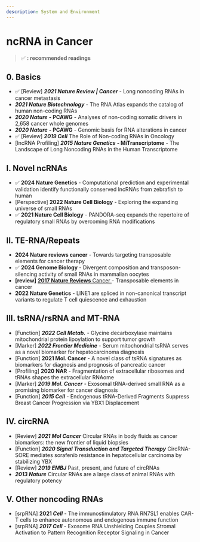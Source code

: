 ```yaml
---
description: System and Environment
---
```


# ncRNA in Cancer

> ✅ **: recommended readings**

## 0. Basics

* ✅ \[Review] _**2021 Nature Review | Cancer**_ - Long noncoding RNAs in cancer metastasis
* _**2021 Nature Biotechnology**_ - The RNA Atlas expands the catalog of human non-coding RNAs
* _**2020 Nature**_ **- PCAWG** - Analyses of non-coding somatic drivers in 2,658 cancer whole genomes
* _**2020 Nature**_ **- PCAWG** - Genomic basis for RNA alterations in cancer
* ✅  \[Review] _**2019 Cell**_ The Role of Non-coding RNAs in Oncology
* \[lncRNA Profiling] _**2015 Nature Genetics**_ **- MiTranscriptome** - The Landscape of Long Noncoding RNAs in the Human Transcriptome

## I. Novel ncRNAs

* ✅ **2024 Nature Genetics** - Computational prediction and experimental validation identify functionally conserved lncRNAs from zebrafish to human
* \[Perspective] **2022 Nature Cell Biology** - Exploring the expanding universe of small RNAs&#x20;
* ✅ **2021 Nature Cell Biology** - PANDORA-seq expands the repertoire of regulatory small RNAs by overcoming RNA modifications&#x20;

## II. TE-RNA/Repeats&#x20;

* **2024 Nature reviews cancer** -  Towards targeting transposable elements for cancer therapy
* ✅ **2024 Genome Biology** - Divergent composition and transposon-silencing activity of small RNAs in mammalian oocytes
* **\[review]** [**2017 Nature Reviews** Cancer ](https://www.nature.com/articles/nrc.2017.35)- Transposable elements in cancer
* **2022 Nature Genetics** - LINE1 are spliced in non-canonical transcript variants to regulate T cell quiescence and exhaustion

## III. tsRNA/rsRNA and MT-RNA&#x20;

* \[Function] _**2022 Cell Metab.**_ - Glycine decarboxylase maintains mitochondrial protein lipoylation to support tumor growth
* \[Marker] _**2022 Frontier Medicine**_ - Serum mitochondrial tsRNA serves as a novel biomarker for hepatocarcinoma diagnosis
* \[Function] **2021 Mol. Cancer** - A novel class of tsRNA signatures as biomarkers for diagnosis and prognosis of pancreatic cancer
* \[Profiling] **2020 NAR** - Fragmentation of extracellular ribosomes and tRNAs shapes the extracellular RNAome
* \[Marker] _**2019 Mol. Cancer**_ - Exosomal tRNA-derived small RNA as a promising biomarker for cancer diagnosis
* \[Function] _**2015 Cell**_ - Endogenous tRNA-Derived Fragments Suppress Breast Cancer Progression via YBX1 Displacement

## IV. circRNA

* \[Review] _**2021 Mol Cancer**_ Circular RNAs in body fluids as cancer biomarkers: the new frontier of liquid biopsies
* \[Function] _**2020 Signal Transduction and Targeted Therapy**_ CircRNA-SORE mediates sorafenib resistance in hepatocellular carcinoma by stabilizing YBX
* \[Review] _**2019 EMBJ**_ Past, present, and future of circRNAs
* _**2013 Nature**_ Circular RNAs are a large class of animal RNAs with regulatory potency



## V. Other noncoding RNAs

* \[srpRNA] **2021&#x20;**_**Cell**_ - The immunostimulatory RNA RN7SL1 enables CAR-T cells to enhance autonomous and endogenous immune function
* \[srpRNA] _**2017 Cell**_ - Exosome RNA Unshielding Couples Stromal Activation to Pattern Recognition Receptor Signaling in Cancer

